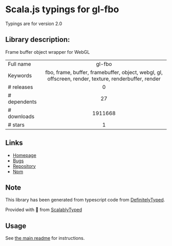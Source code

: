 
# Scala.js typings for gl-fbo

Typings are for version 2.0

## Library description:
Frame buffer object wrapper for WebGL

|                    |                 |
| ------------------ | :-------------: |
| Full name          | gl-fbo |
| Keywords           | fbo, frame, buffer, framebuffer, object, webgl, gl, offscreen, render, texture, renderbuffer, render |
| # releases         | 0 |
| # dependents       | 27 |
| # downloads        | 1911668 |
| # stars            | 1 |

## Links
- [Homepage](https://github.com/stackgl/gl-fbo)
- [Bugs](https://github.com/stackgl/gl-fbo/issues)
- [Repository](https://github.com/stackgl/gl-fbo)
- [Npm](https://www.npmjs.com/package/gl-fbo)
    


## Note
This library has been generated from typescript code from [DefinitelyTyped](https://definitelytyped.org).

Provided with :purple_heart: from [ScalablyTyped](https://github.com/oyvindberg/ScalablyTyped)

## Usage
See [the main readme](../../readme.md) for instructions.


